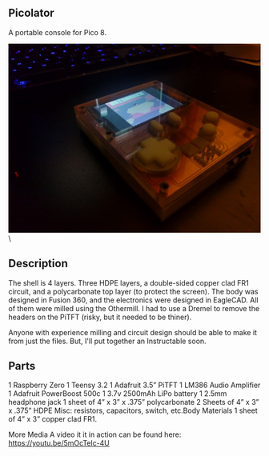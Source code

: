 ## Picolator

A portable console for Pico 8.  

![Alt text](photos/picolator_complete.jpg?raw=true "Picolator")\


## Description
The shell is 4 layers. Three HDPE layers, a double-sided copper clad FR1 circuit, and a polycarbonate top layer (to protect the screen). The body was designed in Fusion 360, and the electronics were designed in EagleCAD. All of them were milled using the Othermill. I had to use a Dremel to remove the headers on the PiTFT (risky, but it needed to be thiner).

Anyone with experience milling and circuit design should be able to make it from just the files. But, I'll put together an Instructable soon.

## Parts
1 Raspberry Zero
1 Teensy 3.2
1 Adafruit 3.5” PiTFT
1 LM386 Audio Amplifier
1 Adafruit PowerBoost 500c
1 3.7v 2500mAh LiPo battery
1 2.5mm headphone jack
1 sheet of 4” x 3” x .375” polycarbonate
2 Sheets of 4” x 3” x .375” HDPE
Misc: resistors, capacitors, switch, etc.Body Materials 1 sheet of 4” x 3” copper clad FR1.


More Media
A video it it in action can be found here: https://youtu.be/5mOcTelc-4U


